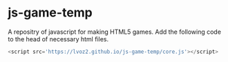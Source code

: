 # js-game-temp

A repositry of javascript for making HTML5 games. 
Add the following code to the head of necessary html files.
```javascript
<script src='https://lvoz2.github.io/js-game-temp/core.js'></script>
```
